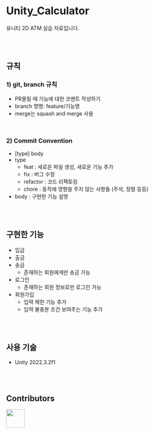 # Unity_Calculator
유니티 2D ATM 실습 자료입니다.

<br/>
<br/>

## 규칙
### 1) git, branch 규칙
- PR올릴 때 기능에 대한 코멘트 작성하기
- branch 명명: feature/기능명
- merge는 squash and merge 사용


<br/>

### 2) Commit Convention
- [type] body
- type
    - feat : 새로운 파일 생성, 새로운 기능 추가
    - fix : 버그 수정
    - refactor : 코드 리팩토링
    - chore : 동작에 영향을 주지 않는 사항들 (주석, 정렬 등등)
- body : 구현한 기능 설명

<br/>
<br/>


## 구현한 기능
* 입금
* 출금
* 송금
  - 존재하는 회원에게만 송금 가능
* 로그인
  - 존재하는 회원 정보로만 로그인 가능
* 회원가입
  - 입력 제한 기능 추가
  - 입력 불충분 조건 보여주는 기능 추가

<br/>
<br/>

## 사용 기술
- Unity 2022.3.2f1

<br/>
<br/>

## Contributors
<div>
    <a href="https://github.com/juyonLee00">
  <img src="https://github.com/juyonLee00.png" width="50" height="50" >
</a>
